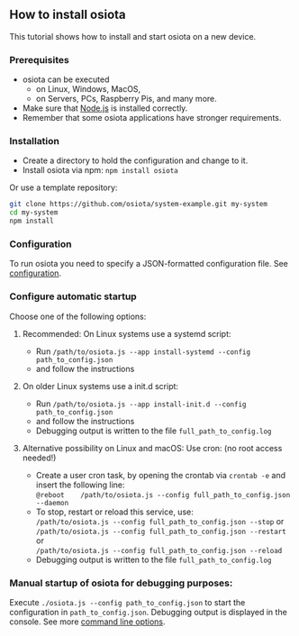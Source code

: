 ## How to install osiota

This tutorial shows how to install and start osiota on a new device.

### Prerequisites

  + osiota can be executed
    + on Linux, Windows, MacOS,
    + on Servers, PCs, Raspberry Pis, and many more.
  + Make sure that [Node.js](http://nodejs.org/) is  installed correctly.
  + Remember that some osiota applications have stronger requirements.

### Installation

  + Create a directory to hold the configuration and change to it.
  + Install osiota via npm: `npm install osiota`
  
Or use a template repository:
  
```sh
git clone https://github.com/osiota/system-example.git my-system
cd my-system
npm install
```

### Configuration

To run osiota you need to specify a JSON-formatted configuration file. See [configuration](configuration.md).

### Configure automatic startup

Choose one of the following options:

1. Recommended: On Linux systems use a systemd script:
    * Run `/path/to/osiota.js --app install-systemd --config path_to_config.json`
    * and follow the instructions


2. On older Linux systems use a init.d script:
    * Run `/path/to/osiota.js --app install-init.d --config path_to_config.json`
    * and follow the instructions
    * Debugging output is written to the file `full_path_to_config.log`


3.	Alternative possibility on Linux and macOS: Use cron: (no root access needed!)
    * Create a user cron task, by opening the crontab via `crontab -e` and
    insert the following line:
    <br>`@reboot	/path/to/osiota.js --config full_path_to_config.json --daemon`
    * To stop, restart or reload this service, use:
    <br/>`/path/to/osiota.js --config full_path_to_config.json --stop` or
    <br/>`/path/to/osiota.js --config full_path_to_config.json --restart` or
    <br/>`/path/to/osiota.js --config full_path_to_config.json --reload`
    * Debugging output is written to the file `full_path_to_config.log`

### Manual startup of osiota for debugging purposes:

Execute `./osiota.js --config path_to_config.json` to start the configuration in `path_to_config.json`. Debugging output is displayed in the console.
See more [command line options](command_line_options.md).
